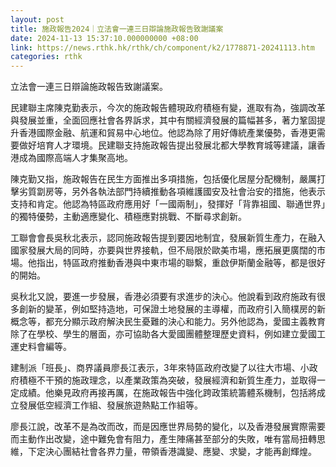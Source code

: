 ```yaml
---
layout: post
title: 施政報告2024｜立法會一連三日辯論施政報告致謝議案
date: 2024-11-13 15:37:10.000000000 +08:00
link: https://news.rthk.hk/rthk/ch/component/k2/1778871-20241113.htm
categories: rthk
---
```


立法會一連三日辯論施政報告致謝議案。

民建聯主席陳克勤表示，今次的施政報告體現政府積極有變，進取有為，強調改革與發展並重，全面回應社會各界訴求，其中有關經濟發展的篇幅甚多，著力鞏固提升香港國際金融、航運和貿易中心地位。他認為除了用好傳統產業優勢，香港更需要做好培育人才環境。民建聯支持施政報告提出發展北都大學教育城等建議，讓香港成為國際高端人才集聚高地。

陳克勤又指，施政報告在民生方面推出多項措施，包括優化居屋分配機制，嚴厲打擊劣質劏房等，另外各執法部門持續推動各項維護國安及社會治安的措施，他表示支持和肯定。他認為特區政府應用好「一國兩制」，發揮好「背靠祖國、聯通世界」的獨特優勢，主動適應變化、積極應對挑戰、不斷尋求創新。

工聯會會長吳秋北表示，認同施政報告提到要因地制宜，發展新質生產力，在融入國家發展大局的同時，亦要與世界接軌，但不局限於歐美市場，應拓展更廣闊的市場。他指出，特區政府推動香港與中東市場的聯繫，重啟伊斯蘭金融等，都是很好的開始。

吳秋北又說，要進一步發展，香港必須要有求進步的決心。他說看到政府施政有很多創新的變革，例如堅持造地，可保證土地發展的主導權，而政府引入簡樸房的新概念等，都充分顯示政府解決民生憂難的決心和能力。另外他認為，愛國主義教育除了在學校、學生的層面，亦可協助各大愛國團體整理歷史資料，例如建立愛國工運史料會編等。

建制派「班長」、商界議員廖長江表示，3年來特區政府改變了以往大市場、小政府積極不干預的施政理念，以產業政策為突破，發展經濟和新質生產力，並取得一定成績。他樂見政府再接再厲，在施政報告中強化跨政策統籌體系機制，包括將成立發展低空經濟工作組、發展旅遊熱點工作組等。

廖長江說，改革不是為改而改，而是因應世界局勢的變化，以及香港發展實際需要而主動作出改變，途中難免會有阻力，產生陣痛甚至部分的失敗，唯有當局扭轉思維，下定決心團結社會各界力量，帶領香港識變、應變、求變，才能再創輝煌。
